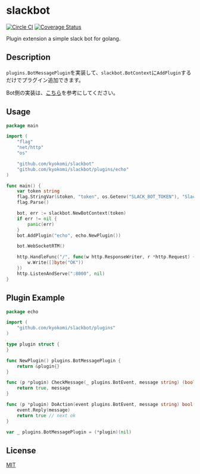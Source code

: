slackbot
========================

[![Circle CI](https://circleci.com/gh/kyokomi/slackbot.svg?style=svg)](https://circleci.com/gh/kyokomi/slackbot)
[![Coverage Status](https://coveralls.io/repos/kyokomi/slackbot/badge.svg?branch=master&service=github)](https://coveralls.io/github/kyokomi/slackbot?branch=master)

Plugin extension a simple slack bot for golang.

## Description

`plugins.BotMessagePlugin`を実装して、`slackbot.BotContext`に`AddPlugin`するだけでプラグイン追加できます。 

Bot側の実装は、[こちら](https://github.com/kyokomi/nepu-bot/blob/master/main.go)を参考にしてください。

## Usage

```go
package main

import (
	"flag"
	"net/http"
	"os"

	"github.com/kyokomi/slackbot"
	"github.com/kyokomi/slackbot/plugins/echo"
)

func main() {
	var token string
	flag.StringVar(&token, "token", os.Getenv("SLACK_BOT_TOKEN"), "SlackのBotToken")
	flag.Parse()

	bot, err := slackbot.NewBotContext(token)
	if err != nil {
		panic(err)
	}
	bot.AddPlugin("echo", echo.NewPlugin())

	bot.WebSocketRTM()

	http.HandleFunc("/", func(w http.ResponseWriter, r *http.Request) {
		w.Write([]byte("OK"))
	})
	http.ListenAndServe(":8000", nil)
}
```

## Plugin Example

```go
package echo

import (
	"github.com/kyokomi/slackbot/plugins"
)

type plugin struct {
}

func NewPlugin() plugins.BotMessagePlugin {
	return &plugin{}
}

func (p *plugin) CheckMessage(_ plugins.BotEvent, message string) (bool, string) {
	return true, message
}

func (p *plugin) DoAction(event plugins.BotEvent, message string) bool {
	event.Reply(message)
	return true // next ok
}

var _ plugins.BotMessagePlugin = (*plugin)(nil)
``` 

## License

[MIT](https://github.com/kyokomi/slackbot/blob/master/LICENSE)
